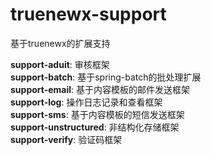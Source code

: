 # truenewx-support
基于truenewx的扩展支持

<strong>support-aduit</strong>: 审核框架<br/>
<strong>support-batch</strong>: 基于spring-batch的批处理扩展<br/>
<strong>support-email</strong>: 基于内容模板的邮件发送框架<br/>
<strong>support-log</strong>: 操作日志记录和查看框架<br/>
<strong>support-sms</strong>: 基于内容模板的短信发送框架<br/>
<strong>support-unstructured</strong>: 非结构化存储框架<br/>
<strong>support-verify</strong>: 验证码框架<br/>
